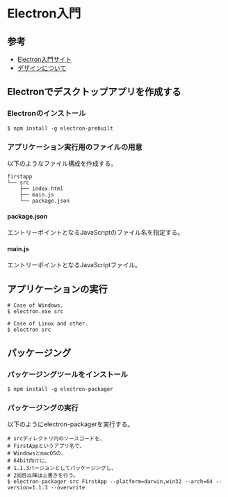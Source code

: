 # Electron入門
## 参考
* [Electron入門サイト](https://ics.media/tutorial-electron)
* [デザインについて](http://jgthms.com/web-design-in-4-minutes/#share)


## Electronでデスクトップアプリを作成する
### Electronのインストール
```
$ npm install -g electron-prebuilt
```

### アプリケーション実行用のファイルの用意
以下のようなファイル構成を作成する。
```
firstapp
└── src
    ├── index.html
    ├── main.js
    └── package.json
```

#### package.json
エントリーポイントとなるJavaScriptのファイル名を指定する。

#### main.js
エントリーポイントとなるJavaScriptファイル。


## アプリケーションの実行
```
# Case of Windows.
$ electron.exe src

# Case of Linux and other.
$ electron src
```


## パッケージング
### パッケージングツールをインストール
```
$ npm install -g electron-packager
```

### パッケージングの実行
以下のようにelectron-packagerを実行する。
```
# srcディレクトリ内のソースコードを、
# FirstAppというアプリ名で、
# WindowsとmacOSの、
# 64bit向けに、
# 1.1.3バージョンとしてパッケージングし、
# 2回目以降は上書きを行う。
$ electron-packager src FirstApp --platform=darwin,win32 --arch=64 --version=1.1.3 --overwrite
```
